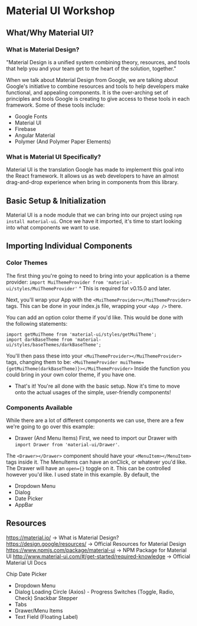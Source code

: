 # Material UI Workshop

## What/Why Material UI?

### What is Material Design?
"Material Design is a unified system combining theory, resources, and tools that help you and your team get to the heart of the solution, together."

When we talk about Material Design from Google, we are talking about Google's initiative to combine resources and tools to help developers make functional, and appealing components.
It is the over-arching set of principles and tools Google is creating to give access to these tools in each framework.
Some of these tools include:
- Google Fonts
- Material UI
- Firebase
- Angular Material
- Polymer (And Polymer Paper Elements)

### What is Material UI Specifically?

Material UI is the translation Google has made to implement this goal into the React framework. It allows us as web developers to have an almost drag-and-drop experience when bring in components from this library.

## Basic Setup & Initialization

Material UI is a node module that we can bring into our project using `npm install material-ui`.
Once we have it imported, it's time to start looking into what components we want to use.

## Importing Individual Components

### Color Themes

The first thing you're going to need to bring into your application is a theme provider:
`import MuiThemeProvider from 'material-ui/styles/MuiThemeProvider'`
^ This is required for v0.15.0 and later.

Next, you'll wrap your App with the `<MuiThemeProvider></MuiThemeProvider>` tags. This can be done in your index.js file, wrapping your `<App />` there.

You can add an option color theme if you'd like. This would be done with the following statements:

```
import getMuiTheme from 'material-ui/styles/getMuiTheme';
import darkBaseTheme from 'material-ui/styles/baseThemes/darkBaseTheme';
```

You'll then pass these into your `<MuiThemeProvider></MuiThemeProvider>` tags, changing them to be:
`<MuiThemeProvider muiTheme={getMuiTheme(darkBaseTheme)}></MuiThemeProvider>`
Inside the function you could bring in your own color theme, if you have one.

* That's it! You're all done with the basic setup. Now it's time to move onto the actual usages of the simple, user-friendly components!

### Components Available

While there are a lot of different components we can use, there are a few we're going to go over this example:
- Drawer (And Menu Items)
First, we need to import our Drawer with `import Drawer from 'material-ui/Drawer'`.

The `<Drawer></Drawer>` component should have your `<MenuItem></MenuItem>` tags inside it. The MenuItems can have an onClick, or whatever you'd like. The Drawer will have an `open={}` toggle on it. This can be controlled however you'd like. I used state in this example. By default, the 
- Dropdown Menu
- Dialog
- Date Picker
- AppBar

## Resources

https://material.io/ -> What is Material Design?
https://design.google/resources/ -> Official Resources for Material Design
https://www.npmjs.com/package/material-ui -> NPM Package for Material UI
http://www.material-ui.com/#/get-started/required-knowledge -> Official Material UI Docs






Chip
Date Picker
* Dropdown Menu
* Dialog
Loading Circle (Axios) - Progress
Switches (Toggle, Radio, Check)
Snackbar
Stepper
* Tabs
* Drawer/Menu Items
* Text Field (Floating Label)
